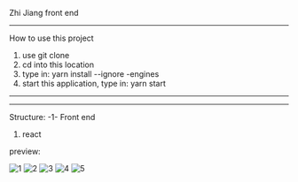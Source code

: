 Zhi Jiang front end 

---

How to use this project

1. use git clone
2. cd into this location
3. type in: yarn install --ignore -engines
4. start this application, type in: yarn start

---

---

Structure:
-1- Front end

1. react

preview:

![1](https://user-images.githubusercontent.com/49336515/158420782-430bee37-d8f6-42c5-9cc5-8bd8a0ad6989.png)
![2](https://user-images.githubusercontent.com/49336515/158420786-e32f679d-42f7-4666-b696-cf426265c114.png)
![3](https://user-images.githubusercontent.com/49336515/158420797-bd191892-e1ff-4784-9d59-fac25da2704a.png)
![4](https://user-images.githubusercontent.com/49336515/158420799-b9a51a82-c55b-4e6a-8b8d-e11ea1fb46ab.png)
![5](https://user-images.githubusercontent.com/49336515/158420801-58d3ae50-f26e-43c4-8fb7-3558eb775b0e.png)
